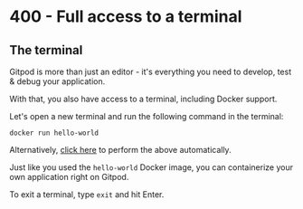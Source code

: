 # 400 - Full access to a terminal

## The terminal

Gitpod is more than just an editor - it's everything you need to develop, test & debug your application.

With that, you also have access to a terminal, including Docker support.

Let's open a new terminal and run the following command in the terminal:

```
docker run hello-world
```

Alternatively, [click here](command:gitpod.welcome.createTerminalAndRunDockerCommand) to perform the above automatically.

Just like you used the ```hello-world``` Docker image, you can containerize your own application right on Gitpod.

To exit a terminal, type ```exit``` and hit Enter.
